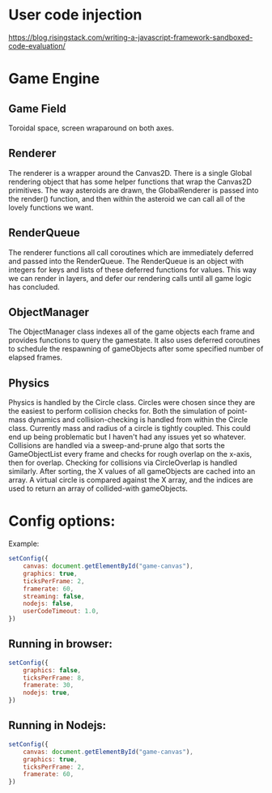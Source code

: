 # User code injection

https://blog.risingstack.com/writing-a-javascript-framework-sandboxed-code-evaluation/

# Game Engine 

## Game Field

Toroidal space, screen wraparound on both axes. 

## Renderer

The renderer is a wrapper around the Canvas2D. There is a single Global rendering object that has some helper functions that wrap
the Canvas2D primitives. The way asteroids are drawn, the GlobalRenderer is passed into the render() function, and then within the asteroid
we can call all of the lovely functions we want.

## RenderQueue

The renderer functions all call coroutines which are immediately deferred and passed into the RenderQueue. The RenderQueue is an object with integers
for keys and lists of these deferred functions for values. This way we can render in layers, and defer our rendering calls until all game logic has concluded.

## ObjectManager

The ObjectManager class indexes all of the game objects each frame and provides functions to query the gamestate. It also uses deferred coroutines to 
schedule the respawning of gameObjects after some specified number of elapsed frames. 

## Physics

Physics is handled by the Circle class. Circles were chosen since they are the easiest to perform collision checks for. Both the simulation of point-mass dynamics and collision-checking is handled from within the Circle class. Currently mass and radius of a circle is tightly coupled. This could end up being problematic but I 
haven't had any issues yet so whatever. Collisions are handled via a sweep-and-prune algo that sorts the GameObjectList every frame and checks for rough overlap on the x-axis, 
then for overlap. Checking for collisions via CircleOverlap is handled similarly. After sorting, the X values of all gameObjects are cached into an array. A virtual
circle is compared against the X array, and the indices are used to return an array of collided-with gameObjects.

# Config options:

Example:

```javascript
setConfig({
    canvas: document.getElementById("game-canvas"),
    graphics: true,
    ticksPerFrame: 2,
    framerate: 60,
    streaming: false,
    nodejs: false,
    userCodeTimeout: 1.0,
})
```

## Running in browser:

```javascript
setConfig({
    graphics: false,
    ticksPerFrame: 8,
    framerate: 30,
    nodejs: true,
})
```

## Running in Nodejs:

```javascript
setConfig({
    canvas: document.getElementById("game-canvas"),
    graphics: true,
    ticksPerFrame: 2,
    framerate: 60,
})
```